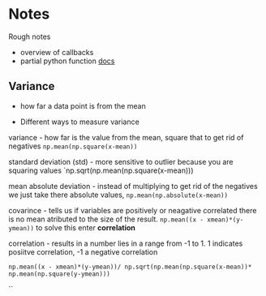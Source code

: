 # Notes

Rough notes

- overview of callbacks
- partial python function [docs](https://docs.python.org/2/library/functools.html#functools.partial)

## Variance

- how far a data point is from the mean

- Different ways to measure variance

variance - how far is the value from the mean, square that to get rid of negatives
`np.mean(np.square(x-mean))`

standard deviation (std) - more sensitive to outlier because you are squaring values
`np.sqrt(np.mean(np.square(x-mean)))

mean absolute deviation - instead of multiplying to get rid of the negatives we just take there absolute values,
`np.mean(np.absolute(x-mean))`

covarince - tells us if variables are positively or neagative correlated there is no mean atributed
to the  size of the result. `np.mean((x - xmean)*(y-ymean))` to solve this enter **correlation**

correlation - results in a number  lies in a range from -1 to 1. 1 indicates posiitve correlation, -1 a negative correlation

`np.mean((x - xmean)*(y-ymean))/ np.sqrt(np.mean(np.square(x-mean))* np.mean(np.square(y-ymean)))`

``